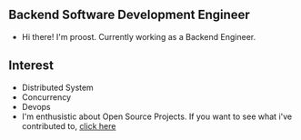 ## Backend Software Development Engineer
* Hi there! I'm proost. Currently working as a Backend Engineer.



## Interest
* Distributed System
* Concurrency
* Devops
* I'm enthusistic about Open Source Projects. If you want to see what i've contributed to, [click here](https://wary-carp-8ac.notion.site/Open-Source-Projects-I-ve-Contributed-To-7b74fb591b1b48bba8a2671098e6d92b)


